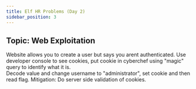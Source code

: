 ```yaml
---
title: Elf HR Problems (Day 2)
sidebar_position: 3
---
```

## Topic: Web Exploitation

Website allows you to create a user but says you arent authenticated.
Use developer console to see cookies, put cookie in cyberchef using "magic" query to identify what it is.  
Decode value and change username to "administrator", set cookie and then read flag.
Mitigation: Do server side validation of cookies.